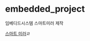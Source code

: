 # embedded_project
임베디드시스템 스마트미러 제작

<A href="mlee9999.github.io/embedded_project.github.io/smart_mirror.html">스마트 미러</A>ㄹ
